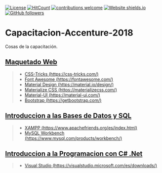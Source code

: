 [![License](https://img.shields.io/badge/licence-GPL--3.0-blue.svg)](https://raw.githubusercontent.com/luchist/Capacitacion-Accenture-2018/master/LICENSE)
[![HitCount](http://hits.dwyl.io/luchist/Capacitacion-Accenture-2018.svg)](http://hits.dwyl.io/luchist/Capacitacion-Accenture-2018)
[![contributions welcome](https://img.shields.io/badge/contributions-welcome-brightgreen.svg?style=flat)](https://github.com/luchist/Capacitacion-Accenture-2018/issues)
[![Website shields.io](https://img.shields.io/website-up-down-green-red/https/luchist.github.io/Capacitacion-Accenture-2018.svg)](https://luchist.github.io/Capacitacion-Accenture-2018/)
[![GitHub followers](https://img.shields.io/github/followers/luchist.svg?style=social&label=Follow&maxAge=2592000)](https://github.com/luchist?tab=followers)




# Capacitacion-Accenture-2018
Cosas de la capacitación.


## [Maquetado Web](/Introduccion%20al%20Maquetado%20Web)


> * [CSS-Tricks (https://css-tricks.com/)](https://css-tricks.com/)
> * [Font Awesome (https://fontawesome.com/) ](https://fontawesome.com/)
> * [Material Design (https://material.io/design/)](https://material.io/design/)
> * [Materialize CSS (https://materializecss.com/)](https://materializecss.com/)
> * [Material-UI (https://material-ui.com/)](https://material-ui.com/)
> * [Bootstrap (https://getbootstrap.com/)](https://getbootstrap.com/)


## [Introduccion a las Bases de Datos y SQL](/Introducción%20a%20Bases%20de%20Datos%20y%20SQL)

> * [XAMPP (https://www.apachefriends.org/es/index.html)](https://www.apachefriends.org/es/index.html)
> * [MySQL Workbench (https://www.mysql.com/products/workbench/)](https://www.mysql.com/products/workbench/)


## [Introduccion a la Programacion con C# .Net](/Introduccion%20a%20la%20Programacion%20con%20C%20Sharp)

> * [Visual Studio (https://visualstudio.microsoft.com/es/downloads/)](https://visualstudio.microsoft.com/es/downloads/)
